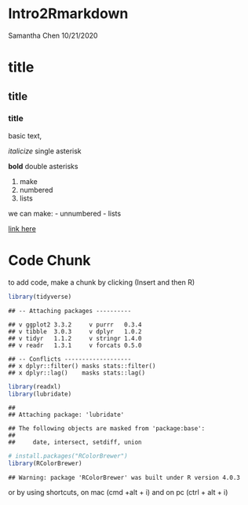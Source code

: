 Intro2Rmarkdown
================
Samantha Chen
10/21/2020

# title

## title

### title

basic text,

*italicize* single asterisk

**bold** double asterisks

1.  make
2.  numbered
3.  lists

we can make: - unnumbered - lists

[link here](https://google.com)

# Code Chunk

to add code, make a chunk by clicking (Insert and then R)

``` r
library(tidyverse)
```

    ## -- Attaching packages ----------

    ## v ggplot2 3.3.2     v purrr   0.3.4
    ## v tibble  3.0.3     v dplyr   1.0.2
    ## v tidyr   1.1.2     v stringr 1.4.0
    ## v readr   1.3.1     v forcats 0.5.0

    ## -- Conflicts -------------------
    ## x dplyr::filter() masks stats::filter()
    ## x dplyr::lag()    masks stats::lag()

``` r
library(readxl)
library(lubridate)
```

    ## 
    ## Attaching package: 'lubridate'

    ## The following objects are masked from 'package:base':
    ## 
    ##     date, intersect, setdiff, union

``` r
# install.packages("RColorBrewer")
library(RColorBrewer)
```

    ## Warning: package 'RColorBrewer' was built under R version 4.0.3

or by using shortcuts, on mac (cmd +alt + i) and on pc (ctrl + alt + i)
